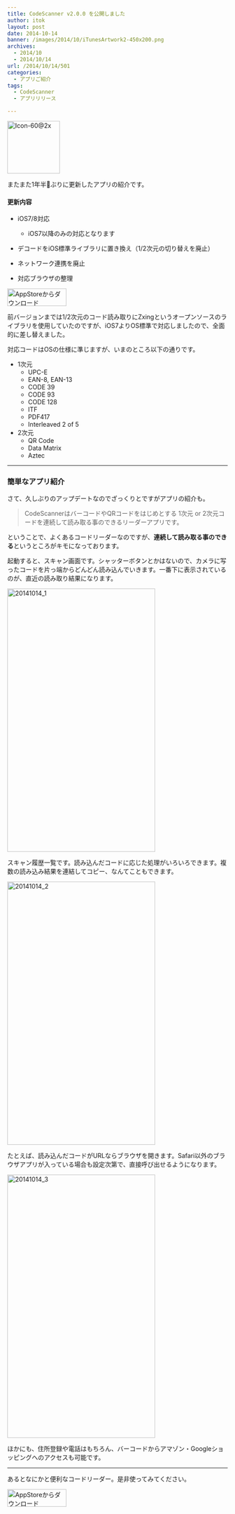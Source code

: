 ```yaml
---
title: CodeScanner v2.0.0 を公開しました
author: itok
layout: post
date: 2014-10-14
banner: /images/2014/10/iTunesArtwork2-450x200.png
archives:
  - 2014/10
  - 2014/10/14
url: /2014/10/14/501
categories:
  - アプリご紹介
tags:
  - CodeScanner
  - アプリリリース

---
```

<a href="https://itunes.apple.com/app/id352276408" target="blank"><img src="/images/2014/10/3a32a3262646918bc6b4c57662b6c293.png" alt="Icon-60@2x" width="120" height="120" class="alignnone size-full wp-image-502" /></a>

またまた1年半ぶりに更新したアプリの紹介です。

#### 更新内容

  * iOS7/8対応
  
    * iOS7以降のみの対応となります
  * デコードをiOS標準ライブラリに置き換え（1/2次元の切り替えを廃止）
  * ネットワーク連携を廃止
  * 対応ブラウザの整理

<a href="https://itunes.apple.com/app/id352276408" target="blank"><img src="/images/2014/04/Download_on_the_App_Store_Badge_JP_135x40_1004.png" alt="AppStoreからダウンロード" width="135" height="40" class="alignnone size-full wp-image-58" /></a>

前バージョンまでは1/2次元のコード読み取りにZxingというオープンソースのライブラリを使用していたのですが、iOS7よりOS標準で対応しましたので、全面的に差し替えました。

対応コードはOSの仕様に準じますが、いまのところ以下の通りです。

  * 1次元 
      * UPC-E
      * EAN-8, EAN-13
      * CODE 39
      * CODE 93
      * CODE 128
      * ITF
      * PDF417
      * Interleaved 2 of 5
  * 2次元 
      * QR Code
      * Data Matrix
      * Aztec

* * *

### 簡単なアプリ紹介

さて、久しぶりのアップデートなのでざっくりとですがアプリの紹介も。

> CodeScannerはバーコードやQRコードをはじめとする 1次元 or 2次元コードを連続して読み取る事のできるリーダーアプリです。

ということで、よくあるコードリーダーなのですが、**連続して読み取る事のできる**というところがキモになっております。

起動すると、スキャン画面です。シャッターボタンとかはないので、カメラに写ったコードを片っ端からどんどん読み込んでいきます。一番下に表示されているのが、直近の読み取り結果になります。

[<img src="/images/2014/10/20141014_1.png" alt="20141014_1" width="338" height="600" class="alignnone size-full wp-image-505" />](/images/2014/10/20141014_1.png)

スキャン履歴一覧です。読み込んだコードに応じた処理がいろいろできます。複数の読み込み結果を連結してコピー、なんてこともできます。

[<img src="/images/2014/10/20141014_2.png" alt="20141014_2" width="338" height="600" class="alignnone size-full wp-image-506" />](/images/2014/10/20141014_2.png)

たとえば、読み込んだコードがURLならブラウザを開きます。Safari以外のブラウザアプリが入っている場合も設定次第で、直接呼び出せるようになります。

[<img src="/images/2014/10/20141014_3.png" alt="20141014_3" width="338" height="600" class="alignnone size-full wp-image-507" />](/images/2014/10/20141014_3.png)

ほかにも、住所登録や電話はもちろん、バーコードからアマゾン・Googleショッピングへのアクセスも可能です。

* * *

あるとなにかと便利なコードリーダー。是非使ってみてください。

<a href="https://itunes.apple.com/app/id352276408" target="blank"><img src="/images/2014/04/Download_on_the_App_Store_Badge_JP_135x40_1004.png" alt="AppStoreからダウンロード" width="135" height="40" class="alignnone size-full wp-image-58" /></a>